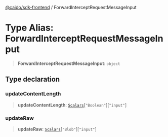 [@caido/sdk-frontend](../index.md) / ForwardInterceptRequestMessageInput

# Type Alias: ForwardInterceptRequestMessageInput

> **ForwardInterceptRequestMessageInput**: `object`

## Type declaration

### updateContentLength

> **updateContentLength**: [`Scalars`](Scalars.md)\[`"Boolean"`\]\[`"input"`\]

### updateRaw

> **updateRaw**: [`Scalars`](Scalars.md)\[`"Blob"`\]\[`"input"`\]
